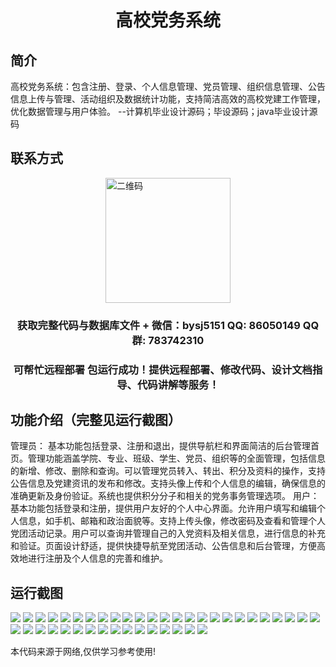 <p><h1 align="center">高校党务系统</h1></p>

## 简介
高校党务系统：包含注册、登录、个人信息管理、党员管理、组织信息管理、公告信息上传与管理、活动组织及数据统计功能，支持简洁高效的高校党建工作管理，优化数据管理与用户体验。    --计算机毕业设计源码；毕设源码；java毕业设计源码


## 联系方式
<img src="https://bs-1329754181.cos.ap-shanghai.myqcloud.com/wx.jpg" alt="二维码" style="display: block; margin: 0 auto;" width="200px">
<p><h3 align="center">获取完整代码与数据库文件 + 微信：bysj5151 QQ: 86050149 QQ群: 783742310</h3></p>
<p><h3 align="center">可帮忙远程部署 包运行成功！提供远程部署、修改代码、设计文档指导、代码讲解等服务！</h3></p>

## 功能介绍（完整见运行截图）
管理员： 基本功能包括登录、注册和退出，提供导航栏和界面简洁的后台管理首页。管理功能涵盖学院、专业、班级、学生、党员、组织等的全面管理，包括信息的新增、修改、删除和查询。可以管理党员转入、转出、积分及资料的操作，支持公告信息及党建资讯的发布和修改。支持头像上传和个人信息的编辑，确保信息的准确更新及身份验证。系统也提供积分分子和相关的党务事务管理选项。 用户： 基本功能包括登录和注册，提供用户友好的个人中心界面。允许用户填写和编辑个人信息，如手机、邮箱和政治面貌等。支持上传头像，修改密码及查看和管理个人党团活动记录。用户可以查询并管理自己的入党资料及相关信息，进行信息的补充和验证。页面设计舒适，提供快捷导航至党团活动、公告信息和后台管理，方便高效地进行注册及个人信息的完善和维护。


## 运行截图
![](https://bs-1329754181.cos.ap-shanghai.myqcloud.com/spring/UniversityPartySystem/img/001.jpg)
![](https://bs-1329754181.cos.ap-shanghai.myqcloud.com/spring/UniversityPartySystem/img/002.jpg)
![](https://bs-1329754181.cos.ap-shanghai.myqcloud.com/spring/UniversityPartySystem/img/003.jpg)
![](https://bs-1329754181.cos.ap-shanghai.myqcloud.com/spring/UniversityPartySystem/img/004.jpg)
![](https://bs-1329754181.cos.ap-shanghai.myqcloud.com/spring/UniversityPartySystem/img/005.jpg)
![](https://bs-1329754181.cos.ap-shanghai.myqcloud.com/spring/UniversityPartySystem/img/006.jpg)
![](https://bs-1329754181.cos.ap-shanghai.myqcloud.com/spring/UniversityPartySystem/img/007.jpg)
![](https://bs-1329754181.cos.ap-shanghai.myqcloud.com/spring/UniversityPartySystem/img/008.jpg)
![](https://bs-1329754181.cos.ap-shanghai.myqcloud.com/spring/UniversityPartySystem/img/009.jpg)
![](https://bs-1329754181.cos.ap-shanghai.myqcloud.com/spring/UniversityPartySystem/img/010.jpg)
![](https://bs-1329754181.cos.ap-shanghai.myqcloud.com/spring/UniversityPartySystem/img/011.jpg)
![](https://bs-1329754181.cos.ap-shanghai.myqcloud.com/spring/UniversityPartySystem/img/012.jpg)
![](https://bs-1329754181.cos.ap-shanghai.myqcloud.com/spring/UniversityPartySystem/img/013.jpg)
![](https://bs-1329754181.cos.ap-shanghai.myqcloud.com/spring/UniversityPartySystem/img/014.jpg)
![](https://bs-1329754181.cos.ap-shanghai.myqcloud.com/spring/UniversityPartySystem/img/015.jpg)
![](https://bs-1329754181.cos.ap-shanghai.myqcloud.com/spring/UniversityPartySystem/img/016.jpg)
![](https://bs-1329754181.cos.ap-shanghai.myqcloud.com/spring/UniversityPartySystem/img/017.jpg)
![](https://bs-1329754181.cos.ap-shanghai.myqcloud.com/spring/UniversityPartySystem/img/018.jpg)
![](https://bs-1329754181.cos.ap-shanghai.myqcloud.com/spring/UniversityPartySystem/img/019.jpg)
![](https://bs-1329754181.cos.ap-shanghai.myqcloud.com/spring/UniversityPartySystem/img/020.jpg)
![](https://bs-1329754181.cos.ap-shanghai.myqcloud.com/spring/UniversityPartySystem/img/021.jpg)
![](https://bs-1329754181.cos.ap-shanghai.myqcloud.com/spring/UniversityPartySystem/img/022.jpg)
![](https://bs-1329754181.cos.ap-shanghai.myqcloud.com/spring/UniversityPartySystem/img/023.jpg)
![](https://bs-1329754181.cos.ap-shanghai.myqcloud.com/spring/UniversityPartySystem/img/024.jpg)
![](https://bs-1329754181.cos.ap-shanghai.myqcloud.com/spring/UniversityPartySystem/img/025.jpg)
![](https://bs-1329754181.cos.ap-shanghai.myqcloud.com/spring/UniversityPartySystem/img/026.jpg)
![](https://bs-1329754181.cos.ap-shanghai.myqcloud.com/spring/UniversityPartySystem/img/027.jpg)
![](https://bs-1329754181.cos.ap-shanghai.myqcloud.com/spring/UniversityPartySystem/img/028.jpg)
![](https://bs-1329754181.cos.ap-shanghai.myqcloud.com/spring/UniversityPartySystem/img/029.jpg)
![](https://bs-1329754181.cos.ap-shanghai.myqcloud.com/spring/UniversityPartySystem/img/030.jpg)
![](https://bs-1329754181.cos.ap-shanghai.myqcloud.com/spring/UniversityPartySystem/img/031.jpg)
![](https://bs-1329754181.cos.ap-shanghai.myqcloud.com/spring/UniversityPartySystem/img/032.jpg)
![](https://bs-1329754181.cos.ap-shanghai.myqcloud.com/spring/UniversityPartySystem/img/033.jpg)
![](https://bs-1329754181.cos.ap-shanghai.myqcloud.com/spring/UniversityPartySystem/img/034.jpg)
![](https://bs-1329754181.cos.ap-shanghai.myqcloud.com/spring/UniversityPartySystem/img/035.jpg)
![](https://bs-1329754181.cos.ap-shanghai.myqcloud.com/spring/UniversityPartySystem/img/036.jpg)
![](https://bs-1329754181.cos.ap-shanghai.myqcloud.com/spring/UniversityPartySystem/img/037.jpg)
![](https://bs-1329754181.cos.ap-shanghai.myqcloud.com/spring/UniversityPartySystem/img/038.jpg)
![](https://bs-1329754181.cos.ap-shanghai.myqcloud.com/spring/UniversityPartySystem/img/039.jpg)
![](https://bs-1329754181.cos.ap-shanghai.myqcloud.com/spring/UniversityPartySystem/img/040.jpg)
![](https://bs-1329754181.cos.ap-shanghai.myqcloud.com/spring/UniversityPartySystem/img/041.jpg)

<p>本代码来源于网络,仅供学习参考使用!</p>
